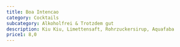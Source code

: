```yaml
---
title: Boa Intencao
category: Cocktails
subcategory: Alkoholfrei & Trotzdem gut
description: Kiu Kiu, Limettensaft, Rohrzuckersirup, Aquafaba
price1: 8,0
---
```

